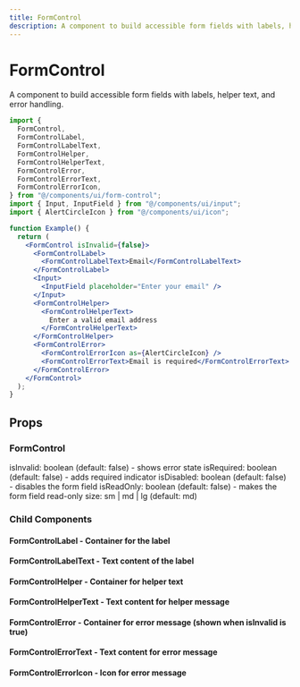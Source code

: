 ```yaml
---
title: FormControl
description: A component to build accessible form fields with labels, helper text, and error handling.
---
```


# FormControl

A component to build accessible form fields with labels, helper text, and error handling.

```jsx
import {
  FormControl,
  FormControlLabel,
  FormControlLabelText,
  FormControlHelper,
  FormControlHelperText,
  FormControlError,
  FormControlErrorText,
  FormControlErrorIcon,
} from "@/components/ui/form-control";
import { Input, InputField } from "@/components/ui/input";
import { AlertCircleIcon } from "@/components/ui/icon";

function Example() {
  return (
    <FormControl isInvalid={false}>
      <FormControlLabel>
        <FormControlLabelText>Email</FormControlLabelText>
      </FormControlLabel>
      <Input>
        <InputField placeholder="Enter your email" />
      </Input>
      <FormControlHelper>
        <FormControlHelperText>
          Enter a valid email address
        </FormControlHelperText>
      </FormControlHelper>
      <FormControlError>
        <FormControlErrorIcon as={AlertCircleIcon} />
        <FormControlErrorText>Email is required</FormControlErrorText>
      </FormControlError>
    </FormControl>
  );
}
```

## Props

### FormControl

isInvalid: boolean (default: false) - shows error state
isRequired: boolean (default: false) - adds required indicator
isDisabled: boolean (default: false) - disables the form field
isReadOnly: boolean (default: false) - makes the form field read-only
size: sm | md | lg (default: md)

### Child Components

#### FormControlLabel - Container for the label

#### FormControlLabelText - Text content of the label

#### FormControlHelper - Container for helper text

#### FormControlHelperText - Text content for helper message

#### FormControlError - Container for error message (shown when isInvalid is true)

#### FormControlErrorText - Text content for error message

#### FormControlErrorIcon - Icon for error message

